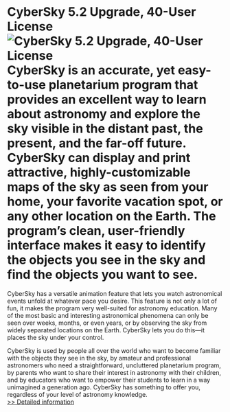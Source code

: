 # CyberSky 5.2 Upgrade, 40-User License<br />![CyberSky 5.2 Upgrade, 40-User License](https://mycommerce.akamaized.net/api/pimages/P300121564/BIG/300121564.PNG)<br />CyberSky is an accurate, yet easy-to-use planetarium program that provides an excellent way to learn about astronomy and explore the sky visible in the distant past, the present, and the far-off future. CyberSky can display and print attractive, highly-customizable maps of the sky as seen from your home, your favorite vacation spot, or any other location on the Earth. The program’s clean, user-friendly interface makes it easy to identify the objects you see in the sky and find the objects you want to see.

CyberSky has a versatile animation feature that lets you watch astronomical events unfold at whatever pace you desire. This feature is not only a lot of fun, it makes the program very well-suited for astronomy education. Many of the most basic and interesting astronomical phenomena can only be seen over weeks, months, or even years, or by observing the sky from widely separated locations on the Earth. CyberSky lets you do this—it places the sky under your control.

CyberSky is used by people all over the world who want to become familiar with the objects they see in the sky, by amateur and professional astronomers who need a straightforward, uncluttered planetarium program, by parents who want to share their interest in astronomy with their children, and by educators who want to empower their students to learn in a way unimagined a generation ago. CyberSky has something to offer you, regardless of your level of astronomy knowledge.<br />[>> Detailed information](https://secure.shareit.com/shareit/product.html?productid=300121564&affiliateid=200057808)